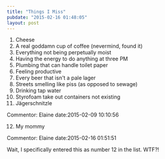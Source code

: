```yaml
---
title: "Things I Miss"
pubdate: "2015-02-16 01:48:05"
layout: post
---
```


 1. Cheese
 2. A real goddamn cup of coffee (nevermind, found it)
 3. Everything not being perpetually moist
 4. Having the energy to do anything at three PM
 5. Plumbing that can handle toilet paper
 6. Feeling productive
 7. Every beer that isn't a pale lager
 8. Streets smelling like piss (as opposed to sewage)
 9. Drinking tap water
 10. Styrofoam take out containers not existing
 11. Jägerschnitzle



Commentor: Elaine
date:2015-02-09 10:10:56


12. My mommy


Commentor: Elaine
date:2015-02-16 01:51:51

Wait, I specifically entered this as number 12 in the list. WTF?!